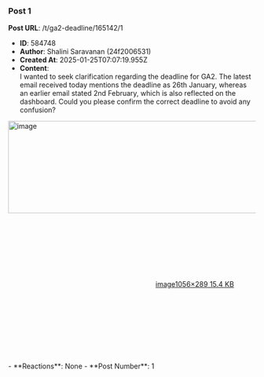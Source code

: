 ### Post 1
**Post URL**: /t/ga2-deadline/165142/1
- **ID**: 584748
- **Author**: Shalini Saravanan (24f2006531)
- **Created At**: 2025-01-25T07:07:19.955Z
- **Content**:  
  I wanted to seek clarification regarding the deadline for GA2. The latest email received today mentions the deadline as 26th January, whereas an earlier email stated 2nd February, which is also reflected on the dashboard.
Could you please confirm the correct deadline to avoid any confusion?<br>
<div class="lightbox-wrapper"><a class="lightbox" href="https://europe1.discourse-cdn.com/flex013/uploads/iitm/original/3X/f/6/f678f69ef208b0d9fed9278ebefe295284766035.png" data-download-href="/uploads/short-url/zaoCtm4jkoWLmBOg8jfwlhpGuup.png?dl=1" title="image" rel="noopener nofollow ugc"><img src="https://europe1.discourse-cdn.com/flex013/uploads/iitm/optimized/3X/f/6/f678f69ef208b0d9fed9278ebefe295284766035_2_690x188.png" alt="image" data-base62-sha1="zaoCtm4jkoWLmBOg8jfwlhpGuup" width="690" height="188" srcset="https://europe1.discourse-cdn.com/flex013/uploads/iitm/optimized/3X/f/6/f678f69ef208b0d9fed9278ebefe295284766035_2_690x188.png, https://europe1.discourse-cdn.com/flex013/uploads/iitm/optimized/3X/f/6/f678f69ef208b0d9fed9278ebefe295284766035_2_1035x282.png 1.5x, https://europe1.discourse-cdn.com/flex013/uploads/iitm/original/3X/f/6/f678f69ef208b0d9fed9278ebefe295284766035.png 2x" data-dominant-color="F9F9F9"><div class="meta"><svg class="fa d-icon d-icon-far-image svg-icon" aria-hidden="true"><use href="#far-image"></use></svg><span class="filename">image</span><span class="informations">1056×289 15.4 KB</span><svg class="fa d-icon d-icon-discourse-expand svg-icon" aria-hidden="true"><use href="#discourse-expand"></use></svg></div></a></div>
- **Reactions**: None
- **Post Number**: 1

